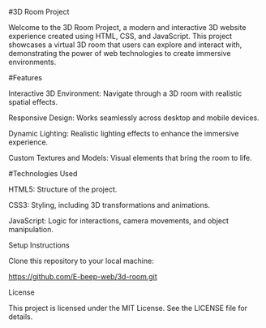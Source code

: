 #3D Room Project

Welcome to the 3D Room Project, a modern and interactive 3D website experience created using HTML, CSS, and JavaScript. This project showcases a virtual 3D room that users can explore and interact with, demonstrating the power of web technologies to create immersive environments.

#Features

Interactive 3D Environment: Navigate through a 3D room with realistic spatial effects.

Responsive Design: Works seamlessly across desktop and mobile devices.

Dynamic Lighting: Realistic lighting effects to enhance the immersive experience.

Custom Textures and Models: Visual elements that bring the room to life.

#Technologies Used

HTML5: Structure of the project.

CSS3: Styling, including 3D transformations and animations.

JavaScript: Logic for interactions, camera movements, and object manipulation.

Setup Instructions

Clone this repository to your local machine:

https://github.com/E-beep-web/3d-room.git

License

This project is licensed under the MIT License. See the LICENSE file for details.
